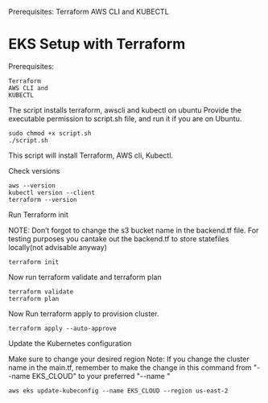 Prerequisites:
Terraform 
AWS CLI and 
KUBECTL 

# EKS Setup with Terraform

Prerequisites:
```
Terraform 
AWS CLI and 
KUBECTL 
```

The script installs terraform, awscli and kubectl on ubuntu
Provide the executable permission to script.sh file, and run it if you are on Ubuntu.

```
sudo chmod +x script.sh
./script.sh
```
This script will install Terraform, AWS cli, Kubectl.

Check versions

```
aws --version
kubectl version --client
terraform --version
```
Run Terraform init

NOTE: Don’t forgot to change the s3 bucket name in the backend.tf file. For testing purposes you cantake out the backend.tf to store statefiles locally(not advisable anyway)


```
terraform init
```
Now run terraform validate and terraform plan

```
terraform validate
terraform plan
```
Now Run terraform apply to provision cluster.

```
terraform apply --auto-approve
```
Update the Kubernetes configuration

Make sure to change your desired region
Note: If you change the cluster name in the main.tf, remember to make the change in this command from "--name EKS_CLOUD" to your preferred "--name <preferred clustername>"

```
aws eks update-kubeconfig --name EKS_CLOUD --region us-east-2
```
